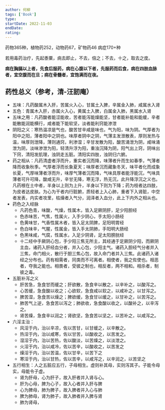 ```yaml
---
author: 何柳
tags: ['Book']
type: 
startDate: 2022-11-03
endDate:
rating: 
---
```









药物365种，植物药252，动物药67，矿物药46
病症170+种

若用毒药治疗，先起黍粟，病去即止，不去，倍之；不去，十之，取去之度。

**病在胸膈以上者，先食后服药，病在心腹以下者，先服药而后食，病在四肢血脉者，宜空腹而在旦；病在骨髓者，宜饱满而在夜。**

## 药性总义（参考，清-汪訒庵）
* 五味：凡药酸属木入肝，苦属火入心，甘属土入脾，辛属金入肺，咸属水入肾
* 五色：青属木入肝，赤属火入心，黄属土入脾，白属金入肺，黑属水入肾
* 五味之用：凡药酸者能涩能收，苦者能泻能燥能坚，甘者能补能和能缓，辛者能散能润能横行，咸者能下能软坚，淡者能利窍能渗泄
* 阴阳之义：寒热温凉是气也，酸苦甘辛咸是味也，气为阳，味为阴。气厚者为阳中之阳，薄者阳中之阴也。味厚者阴中之阴，气薄主发泄散表，厚则发热与温，味厚则泄降，薄则通窍，利渗湿；辛甘发散为阳，酸苦涌泄为阴，咸味涌泄为阴，淡味渗泄为阳，轻清升浮为阳，重浊沉降为阴，阳气出上窍，阴味出下窍，清阳发肌理，浊阴走五脏。清阳实四肢，浊阴归六腑。
* 药之相从：凡药清虚者浮而升，重实者沉而降，味薄者升而生如春季，气薄者降而收象秋季。气厚者浮而长象夏天；味厚者沉而藏象冬天，味平者化而成象长夏，气厚味薄者浮而升，味厚气薄者沉而降，气味具厚者能浮能沉，气味具薄者可升可降，酸咸无升，辛甘无降，寒无浮，热无沉，此升降浮沉之义也。凡药根在土中者，半身以上则为上升，半身以下则为下降；药为枝者达四肢，为皮者达皮肤。为心为干者内行脏腑，质轻者上入心肺，重者下入肾脏，中空者发表，内实者攻里，枯燥者入气分，润泽者入血分，此上下内外之相从也。
* 药色之入经脉
	* 凡药色青，味酸，气燥，性属木，皆入足厥阴肝，足少阳胆经
	* 色赤味苦，气焦，性属火，入手少阴心，手太阳小肠经
	* 色黄味甘，气香性属木者，皆入足太阴脾，足阳明胃经
	* 色白味辛，气腥，性属金，皆入手太阴肺，手阳明大肠经
	* 色黑味咸，气腐，性属水，入足少阴肾，足太阳膀胱经
	* 十二经中手厥阴心包，手少阳三焦无所主，其经通于足厥阴少阳，而厥阴主血，诸药入肝经血分者，并入心包，少阳主气。诸药入胆经气分者并入三焦，命门相火，散行于胆三焦心包，故入命门者并入三焦。此诸药入诸经之分布也。药有相需者，同类而不可离者。相使者，我之佐使也。相恶者，夺我之能也。相畏者，受彼之制也，相反者，两不相和。相杀者，制彼之毒。
* 五脏补泻之义
	* 肝苦急，急食甘而缓之；肝欲散，急食辛以散之，以辛补之，以酸泻之。
	* 心苦缓，急食酸以收之；心欲软，急食咸以软之，以咸补之，以甘泻之。
	* 脾苦湿，急食苦以燥之；脾欲缓，急食甘以缓之，以甘补之，以苦泻之。
	* 肺苦气上逆，急食苦以泻之；肺欲收，急食酸以收之，以酸补之，以辛泻之。
	* 肾苦燥，急食辛以润之；肾欲坚，急食苦以坚之，以苦补之，以咸泻之。
* 六淫主治：
	* 风淫于内，治以辛凉，佐以苦甘，以甘缓之，以辛散之。
	* 热淫于内，治以咸寒，佐以甘苦，以酸收之，以苦发之。
	* 湿淫于内，治以苦热，佐以酸淡，以苦燥之，以淡泄之。
	* 火淫于内，治以咸冷，佐以苦辛，以酸收之，以苦发之
	* 燥淫于内，治以苦温，佐以甘辛，以苦下之
	* 寒淫于内，治以甘热，佐以苦辛，以咸泻之，以辛润之，以苦坚之
* 五行相生：人之五脏应五行，子母相生。虚则补其母，实则泻其子。子能令母实，母能令子虚。
	* 肾为肝母，心为肝子，故入肝者并入肾与心。
	* 肝为心母，脾为心子，故入心者并入肝与脾
	* 心为脾母，肺为脾子，故入脾者并入心与肺
	* 脾为肺母，肾为肺子，故入肺者并入脾与肾
	* 肺为肾母，














